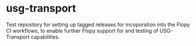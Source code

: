 # usg-transport
Test repository for setting up tagged releases for incoporation into the Flopy CI workflows, to enable further Flopy support for and testing of  USG-Transport capabilities.
